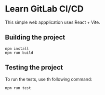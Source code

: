 # Learn GitLab CI/CD

This simple web appplication uses React + Vite. 

## Building the project

```
npm install
npm run build
```

## Testing the project

To run the tests, use th following command:

```
npm run test
```
